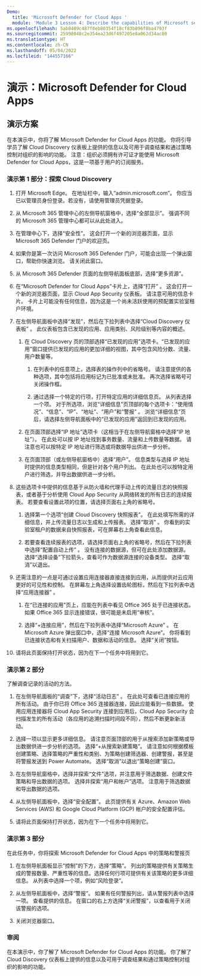 ```yaml
---
Demo:
  title: 'Microsoft Defender for Cloud Apps '
  module: 'Module 3 Lesson 4: Describe the capabilities of Microsoft security solutions: Describe threat protection with Microsoft 365 Defender'
ms.openlocfilehash: 5ab8489c487f8eb80354f18cf83b896f8ba4793f
ms.sourcegitcommit: 25998048c2e354ea23d6f497205e8a062d34ac80
ms.translationtype: HT
ms.contentlocale: zh-CN
ms.lasthandoff: 05/04/2022
ms.locfileid: "144557166"
---
```

# <a name="demo-microsoft-defender-for-cloud-apps"></a>演示：Microsoft Defender for Cloud Apps

## <a name="demo-scenario"></a>演示方案

在本演示中，你将了解 Microsoft Defender for Cloud Apps 的功能。  你将引导学员了解 Cloud Discovery 仪表板上提供的信息以及可用于调查结果和通过策略控制对组织的影响的功能。  注意：组织必须拥有许可证才能使用 Microsoft Defender for Cloud Apps，这是一项基于用户的订阅服务。  

### <a name="demo-part-1-explore-cloud-discovery"></a>演示第 1 部分：探索 Cloud Discovery

1. 打开 Microsoft Edge。 在地址栏中，输入“admin.microsoft.com”。  你应当已以管理员身份登录。若没有，请使用管理员凭据登录。

1. 从 Microsoft 365 管理中心的左侧导航窗格中，选择“全部显示”。  强调不同的 Microsoft 365 管理中心都可以从此处进入。

1. 在管理中心下，选择“安全性”。  这会打开一个新的浏览器页面，显示 Microsoft 365 Defender 门户的欢迎页。  

1. 如果你是第一次访问 Microsoft 365 Defender 门户，可能会出现一个弹出窗口，帮助你快速浏览。  请关闭此窗口。

1. 从 Microsoft 365 Defender 页面的左侧导航面板底部，选择“更多资源”。

1. 在“Microsoft Defender for Cloud Apps”卡片上，选择“打开” 。  这会打开一个新的浏览器页面，显示 Cloud App Security 仪表板。  请注意可用的信息卡片。  卡片上可能没有任何信息，因为这是一个尚未活跃使用的预配置实验室租户环境。  

1. 在左侧导航面板中选择“发现”，然后在下拉列表中选择“Cloud Discovery 仪表板” 。  此仪表板包含已发现的应用、应用类别、风险级别等内容的概述。  

    1. 在 Cloud Discovery 页的顶部选择“已发现的应用”选项卡。“已发现的应用”窗口提供已发现的应用的更加详细的视图，其中包含风险分数、流量、用户数量等。

        1. 在列表中的任意项上，选择表的操作列中的省略号。  请注意提供的各种选项，其中包括将应用标记为已批准或未批准。  再次选择省略号可关闭操作框。

        1. 通过选择一个特定的行项，打开特定应用的详细信息页。  从列表选择一个项。  对于所选项，浏览“详细信息”页顶部的每个选项卡：“使用情况”、“信息”、“IP”、“地址”、“用户”和“警报”    。 浏览“详细信息”页后，请选择左侧导航面板中的“已发现的应用”返回到已发现的应用。

    1. 在页面顶部选择“IP 地址”选项卡（这相当于在左侧导航窗格中选择“IP 地址”）。  在此处可以按 IP 地址找到事务数量、流量和上传数量等数据。  请注意也可以按特定 IP 地址进行筛选或将数据导出供进一步分析。

    1. 在页面顶部（或左侧导航窗格中）选择“用户”。  信息类型与选择 IP 地址时提供的信息类型相同，但是针对各个用户列出。  在此处也可以按特定用户进行筛选，并导出数据供进一步分析。

1. 这些选项卡中提供的信息基于从防火墙和代理手动上传的流量日志的快照报表，或者基于分析使用 Cloud App Security 从网络转发的所有日志的连续报表。  若要查看设置此项的位置，请选择页面右上角的省略号。

    1. 选择第一个选项“创建 Cloud Discovery 快照报表”。 在此处填写所需的详细信息，并上传流量日志以生成和上传报表。  选择“取消”  。  你看到的实验室租户的数据来自快照报表，可在屏幕右上角查看此信息。

    1. 若要查看连续报表的选项，请选择页面右上角的省略号，然后在下拉列表中选择“配置自动上传” 。  没有连接的数据源，但可在此处添加数据源。 选择“选择设备”下拉箭头，查看可作为数据源连接的设备类型。  选择“取消”以退出。

1. 还需注意的一点是可通过设置应用连接器直接连接到应用，从而提供对云应用更好的可见性和控制。 在屏幕左上角选择设置齿轮图标，然后在下拉列表中选择“应用连接器” 。  

    1. 在“已连接的应用”页上，应能在列表中看见 Office 365 处于已连接状态。  如果 Office 365 显示连接错误，很可能是未启用“审核”。

    1. 选择“+连接应用”，然后在下拉列表中选择“Microsoft Azure” 。  在 Microsoft Azure 弹出窗口中，选择“连接 Microsoft Azure”。  你将看到已连接状态和有关扫描用户、数据和活动的信息。  选择“关闭”按钮。

1. 请将此页面保持打开状态，因为在下一个任务中将用到它。

### <a name="demo-part-2"></a>演示第 2 部分

了解调查记录的活动的方法。

1. 在左侧导航面板的“调查”下，选择“活动日志” 。  在此处可查看已连接应用的所有活动。   由于你已将 Office 365 连接器连接，因此应能看到一些数据。 使用应用连接器将 Cloud App Security 连接到应用后，Cloud App Security 会扫描发生的所有活动（各应用的追溯扫描时间段不同），然后不断更新新活动。  

1. 选择一项以显示更多详细信息。 请注意页面顶部的用于从搜索添加新策略或导出数据供进一步分析的选项。  选择“+从搜索新建策略”。  请注意如何根据模板创建策略、选择策略的严重性和类别、为策略创建筛选器、创建警报，甚至是将警报发送到 Power Automate。  选择“取消”以退出“策略创建”窗口。

1. 在左侧导航窗格中，选择并探索“文件”选项，并注意用于筛选数据、创建文件策略和导出数据的选项。  选择并探索“用户和帐户”选项。  注意用于筛选数据和导出数据的选项。

1. 从左侧导航面板中，选择“安全配置”。 此页提供有关 Azure、Amazon Web Services (AWS) 和 Google Cloud Platform (GCP) 帐户的安全配置评估。

1. 请将此页面保持打开状态，因为在下一个任务中将用到它。

### <a name="demo-part-3"></a>演示第 3 部分

在此任务中，你将探索 Microsoft Defender for Cloud Apps 中的策略和警报页

1. 在左侧导航面板显示“控制”的下方，选择“策略”。  列出的策略提供有关策略生成的警报数量、严重性等的信息。选择任何行项可提供有关该策略的更多详细信息。 从列表中选择一个项，例如“风险登录”。  

1. 从左侧导航面板中，选择“警报”。  如果有任何警报列出，请从警报列表中选择一项。 查看提供的信息。  在窗口的右上方选择“关闭警报”，以查看用于关闭该警报的选项。  

1. 关闭浏览器窗口。

### <a name="review"></a>审阅

在本演示中，你了解了 Microsoft Defender for Cloud Apps 的功能。  你了解了 Cloud Discovery 仪表板上提供的信息以及可用于调查结果和通过策略控制对组织的影响的功能。
